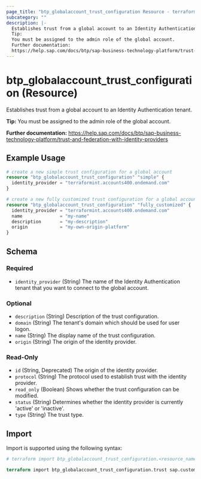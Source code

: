 ```yaml
---
page_title: "btp_globalaccount_trust_configuration Resource - terraform-provider-btp"
subcategory: ""
description: |-
  Establishes trust from a global account to an Identity Authentication tenant.
  Tip:
  You must be assigned to the admin role of the global account.
  Further documentation:
  https://help.sap.com/docs/btp/sap-business-technology-platform/trust-and-federation-with-identity-providers
---
```


# btp_globalaccount_trust_configuration (Resource)

Establishes trust from a global account to an Identity Authentication tenant.

__Tip:__
You must be assigned to the admin role of the global account.

__Further documentation:__
<https://help.sap.com/docs/btp/sap-business-technology-platform/trust-and-federation-with-identity-providers>

## Example Usage

```terraform
# create a new simple trust configuration for a global account
resource "btp_globalaccount_trust_configuration" "simple" {
  identity_provider = "terraformint.accounts400.ondemand.com"
}

# create a new fully customized trust configuration for a global account
resource "btp_globalaccount_trust_configuration" "fully_customized" {
  identity_provider = "terraformint.accounts400.ondemand.com"
  name              = "my-name"
  description       = "my-description"
  origin            = "my-own-origin-platform"
}
```

<!-- schema generated by tfplugindocs -->
## Schema

### Required

- `identity_provider` (String) The name of the Identity Authentication tenant that you want to connect to the global account.

### Optional

- `description` (String) Description of the trust configuration.
- `domain` (String) The tenant's domain which should be used for user logon.
- `name` (String) The display name of the trust configuration.
- `origin` (String) The origin of the identity provider.

### Read-Only

- `id` (String, Deprecated) The origin of the identity provider.
- `protocol` (String) The protocol used to establish trust with the identity provider.
- `read_only` (Boolean) Shows whether the trust configuration can be modified.
- `status` (String) Determines whether the identity provider is currently 'active' or 'inactive'.
- `type` (String) The trust type.

## Import

Import is supported using the following syntax:

```terraform
# terraform import btp_globalaccount_trust_configuration.<resource_name> <origin>

terraform import btp_globalaccount_trust_configuration.trust sap.custom
```
